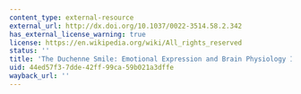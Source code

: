 ```yaml
---
content_type: external-resource
external_url: http://dx.doi.org/10.1037/0022-3514.58.2.342
has_external_license_warning: true
license: https://en.wikipedia.org/wiki/All_rights_reserved
status: ''
title: 'The Duchenne Smile: Emotional Expression and Brain Physiology II'
uid: 44ed57f3-7dde-42ff-99ca-59b021a3dffe
wayback_url: ''
---
```

